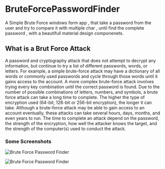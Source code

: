 # BruteForcePasswordFinder
A Simple Brute Force windows form app , that take a password from the user and try to compare it with multiple char , until find the complete password , with a beautifull material design componenets.

## What is a Brut Force Attack

A password and cryptography attack that does not attempt to decrypt any information, but continue to try a list of different passwords, words, or letters. For example, a simple brute-force attack may have a dictionary of all words or commonly used passwords and cycle through those words until it gains access to the account. A more complex brute-force attack involves trying every key combination until the correct password is found. Due to the number of possible combinations of letters, numbers, and symbols, a brute force attack can take a long time to complete. The higher the type of encryption used (64-bit, 128-bit or 256-bit encryption), the longer it can take.
Although a brute-force attack may be able to gain access to an account eventually, these attacks can take several hours, days, months, and even years to run. The time to complete an attack depend on the password, the strength of the encryption, how well the attacker knows the target, and the strength of the computer(s) used to conduct the attack.


### Some Screenshots
![Brute Force Password Finder](https://cloud.githubusercontent.com/assets/24621701/24559080/4a9b2c3c-1635-11e7-88bf-053e42c7abee.png)


![Brute Force Password Finder](https://cloud.githubusercontent.com/assets/24621701/24559081/4ab1724e-1635-11e7-80c2-ad5ea8fec587.png)
